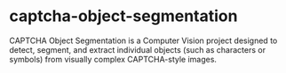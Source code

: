 # captcha-object-segmentation
CAPTCHA Object Segmentation is a Computer Vision project designed to detect, segment, and extract individual objects (such as characters or symbols) from visually complex CAPTCHA-style images.
